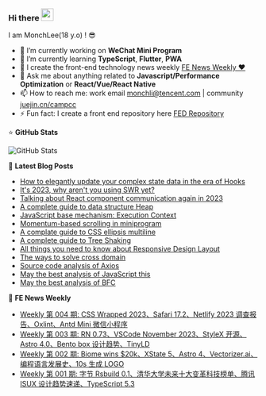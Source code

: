 ### Hi there <a href="https://www.gautamkrishnar.com/"><img src="https://media.giphy.com/media/hvRJCLFzcasrR4ia7z/giphy.gif" width="25"></a>

I am MonchLee(18 y.o) ! 😎

- 🔭 I’m currently working on **WeChat Mini Program**
- 🌱 I’m currently learning **TypeScript**, **Flutter**, **PWA**
- 🚀 I create the front-end technology news weekly [FE News Weekly ❤️](https://campcc.github.io/weekly/)
- 💬 Ask me about anything related to **Javascript/Performance Optimization** or **React/Vue/React Native**
- 📫 How to reach me: work email <a href="mailto:monchli@tencent.com">monchli@tencent.com</a> | community [juejin.cn/campcc](https://juejin.cn/user/3861140566717214/posts)
- ⚡ Fun fact: I create a front end repository here [FED Repository](https://campcc.github.io/repository/)

⭐ **GitHub Stats**
<!-- GitHub Stats -->
<img alt = "GitHub Stats" src="https://github-readme-stats.vercel.app/api?username=campcc&show_icons=true&hide=issues&icon_color=000000&hide_border=true&title_color=5391FE&text_color=555">

📕 **Latest Blog Posts**
<!-- BLOG-POST-LIST:START -->

- [How to elegantly update your complex state data in the era of Hooks](https://github.com/campcc/blog/issues/51)
- [It's 2023, why aren't you using SWR yet?](https://github.com/campcc/blog/issues/52)
- [Talking about React component communication again in 2023](https://github.com/campcc/blog/issues/49)
- [A complete guide to data structure Heap](https://github.com/campcc/blog/issues/43)
- [JavaScript base mechanism: Execution Context](https://github.com/campcc/blog/issues/38)
- [Momentum-based scrolling in miniprogram](https://github.com/campcc/blog/issues/34)
- [A complate guide to CSS ellipsis multiline](https://github.com/campcc/blog/issues/27)
- [A complete guide to Tree Shaking](https://github.com/campcc/blog/issues/26)
- [All things you need to know about Responsive Design Layout](https://github.com/campcc/blog/issues/24)
- [The ways to solve cross domain](https://github.com/campcc/blog/issues/15)
- [Source code analysis of Axios](https://github.com/campcc/blog/issues/23)
- [May the best analysis of JavaScript this](https://github.com/campcc/blog/issues/19)
- [May the best analysis of BFC](https://github.com/campcc/blog/issues/16)
<!-- BLOG-POST-LIST:END -->

📖 **FE News Weekly**
<!-- FE-NEWS-WEEKLY:START -->
- [Weekly 第 004 期: CSS Wrapped 2023、Safari 17.2、Netlify 2023 调查报告、Oxlint、Antd Mini 微信小程序](https://campcc.github.io/weekly/docs/issue-004)
- [Weekly 第 003 期: RN 0.73、VSCode November 2023、StyleX 开源、Astro 4.0、Bento box 设计趋势、TinyLD](https://campcc.github.io/weekly/docs/issue-003)
- [Weekly 第 002 期: Biome wins $20k、XState 5、Astro 4、Vectorizer.ai、编程语言发展史、10s 生成 LOGO](https://campcc.github.io/weekly/docs/issue-002)
- [Weekly 第 001 期: 字节 Rsbuild 0.1、清华大学未来十大变革科技榜单、腾讯 ISUX 设计趋势速递、TypeScript 5.3](https://campcc.github.io/weekly/docs/issue-001)
<!-- FE-NEWS-WEEKLY:END -->
